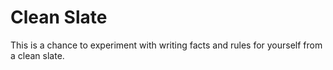 # Clean Slate

This is a chance to experiment with writing facts and rules for yourself from a clean  slate.
